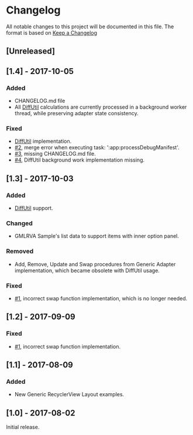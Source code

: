 # Changelog
All notable changes to this project will be documented in this file.
The format is based on [Keep a Changelog](http://keepachangelog.com/en/1.0.0/)

## [Unreleased]

## [1.4] - 2017-10-05
### Added
- CHANGELOG.md file
- All [DiffUtil](https://developer.android.com/reference/android/support/v7/util/DiffUtil.html) calculations are
currently processed in a background worker thread, while preserving adapter state consistency.

### Fixed
- [DiffUtil](https://developer.android.com/reference/android/support/v7/util/DiffUtil.html) implementation.
- [#2](https://github.com/Simdea/gmlrva/issues/2), merge error when executing task: ':app:processDebugManifest'.
- [#3](https://github.com/Simdea/gmlrva/issues/3), missing CHANGELOG.md file.
- [#4](https://github.com/Simdea/gmlrva/issues/4), DiffUtil background work implementation missing.

## [1.3] - 2017-10-03
### Added
- [DiffUtil](https://developer.android.com/reference/android/support/v7/util/DiffUtil.html) support.

### Changed
- GMLRVA Sample's list data to support items with inner option panel.

### Removed
- Add, Remove, Update and Swap procedures from Generic Adapter implementation, which became obsolete with DiffUtil
usage.

### Fixed
- [#1](https://github.com/Simdea/gmlrva/issues/1), incorrect swap function implementation, which is no longer needed.

## [1.2] - 2017-09-09
### Fixed
- [#1](https://github.com/Simdea/gmlrva/issues/1), incorrect swap function implementation.

## [1.1] - 2017-08-09
### Added
- New Generic RecyclerView Layout examples.

## [1.0] - 2017-08-02

Initial release.